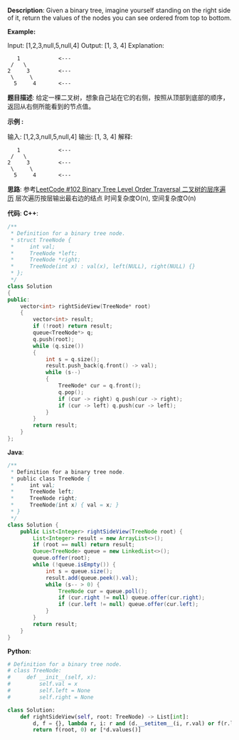 __Description__:
Given a binary tree, imagine yourself standing on the right side of it, return the values of the nodes you can see ordered from top to bottom.

__Example:__

Input: [1,2,3,null,5,null,4]
Output: [1, 3, 4]
Explanation:
```
   1            <---
 /   \
2     3         <---
 \     \
  5     4       <---
```

__题目描述__:
给定一棵二叉树，想象自己站在它的右侧，按照从顶部到底部的顺序，返回从右侧所能看到的节点值。

__示例 :__

输入: [1,2,3,null,5,null,4]
输出: [1, 3, 4]
解释:
```
   1            <---
 /   \
2     3         <---
 \     \
  5     4       <---
```

__思路__:
参考[LeetCode #102 Binary Tree Level Order Traversal 二叉树的层序遍历](https://www.jianshu.com/p/61e7034d309e)
层次遍历按层输出最右边的结点
时间复杂度O(n), 空间复杂度O(n)

__代码__:
__C++__:
```C++
/**
 * Definition for a binary tree node.
 * struct TreeNode {
 *     int val;
 *     TreeNode *left;
 *     TreeNode *right;
 *     TreeNode(int x) : val(x), left(NULL), right(NULL) {}
 * };
 */
class Solution 
{
public:
    vector<int> rightSideView(TreeNode* root) 
    {
        vector<int> result;
        if (!root) return result;
        queue<TreeNode*> q;
        q.push(root);
        while (q.size())
        {
            int s = q.size();
            result.push_back(q.front() -> val);
            while (s--)
            {
                TreeNode* cur = q.front();
                q.pop();
                if (cur -> right) q.push(cur -> right);
                if (cur -> left) q.push(cur -> left);
            }
        }
        return result;
    }
};
```

__Java__:
```Java
/**
 * Definition for a binary tree node.
 * public class TreeNode {
 *     int val;
 *     TreeNode left;
 *     TreeNode right;
 *     TreeNode(int x) { val = x; }
 * }
 */
class Solution {
    public List<Integer> rightSideView(TreeNode root) {
        List<Integer> result = new ArrayList<>();
        if (root == null) return result;
        Queue<TreeNode> queue = new LinkedList<>();
        queue.offer(root);
        while (!queue.isEmpty()) {
            int s = queue.size();
            result.add(queue.peek().val);
            while (s-- > 0) {
                TreeNode cur = queue.poll();
                if (cur.right != null) queue.offer(cur.right);
                if (cur.left != null) queue.offer(cur.left);
            }
        }
        return result;
    }
}
```

__Python__:
```Python
# Definition for a binary tree node.
# class TreeNode:
#     def __init__(self, x):
#         self.val = x
#         self.left = None
#         self.right = None

class Solution:
    def rightSideView(self, root: TreeNode) -> List[int]:
        d, f = {}, lambda r, i: r and (d.__setitem__(i, r.val) or f(r.left, i + 1) or f(r.right, i + 1))
        return f(root, 0) or [*d.values()]
```